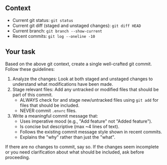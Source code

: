 ## Context

- Current git status: `git status`
- Current git diff (staged and unstaged changes): `git diff HEAD`
- Current branch: `git branch --show-current`
- Recent commits: `git log --oneline -10`

## Your task

Based on the above git context, create a single well-crafted git commit. Follow these guidelines:

1. Analyze the changes: Look at both staged and unstaged changes to understand what modifications have been made.
2. Stage relevant files: Add any untracked or modified files that should be part of this commit.
   - ALWAYS check for and stage new/untracked files using `git add` for files that should be included.
   - NEVER commit `.envrc` files.
3. Write a meaningful commit message that:
   - Uses imperative mood (e.g., "Add feature" not "Added feature").
   - Is concise but descriptive (max ~4 lines of text).
   - Follows the existing commit message style shown in recent commits.
   - Explains the "why" rather than just the "what".

If there are no changes to commit, say so. If the changes seem incomplete or you need clarification about what should be included, ask before proceeding.

